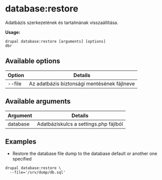 # database:restore
Adatbázis szerkezetének és tartalmának visszaállítása.

**Usage:**
```
drupal database:restore [arguments] [options]
dbr
```

## Available options
Option | Details
-------|-------------
--file | Az adatbázis biztonsági mentésének fájlneve

## Available arguments
Argument | Details
---------|-------------
database | Adatbáziskulcs a settings.php fájlból

## Examples
* Restore the database file dump to the database default or another one specified
```
drupal database:restore \
  --file='/srv/dump/db.sql'
```
